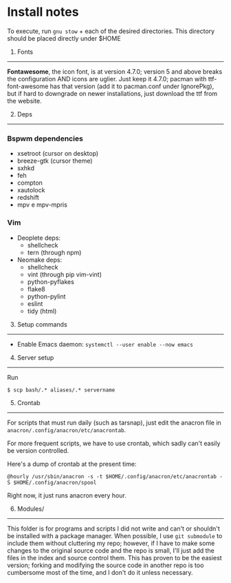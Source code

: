 Install notes
=============
To execute, run `gnu stow` + each of the desired directories. This directory should be placed directly under $HOME

1. Fonts 
--------
**Fontawesome**, the icon font, is at version 4.7.0; version 5 and above breaks the configuration AND icons are uglier. Just keep it 4.7.0; pacman with ttf-font-awesome has that version (add it to pacman.conf under IgnorePkg), but if hard to downgrade on newer installations, just download the ttf from the website. 

2. Deps
-------

### Bspwm dependencies
- xsetroot (cursor on desktop)
- breeze-gtk (cursor theme)
- sxhkd
- feh
- compton
- xautolock
- redshift
- mpv e mpv-mpris

### Vim
- Deoplete deps:
    - shellcheck
    - tern (through npm)
- Neomake deps:
    - shellcheck
    - vint (through pip vim-vint)
    - python-pyflakes
    - flake8
    - python-pylint
    - eslint
    - tidy (html)
    
3. Setup commands
-----------------
- Enable Emacs daemon: `systemctl --user enable --now emacs`

4. Server setup
---------------
Run 
    
    $ scp bash/.* aliases/.* servername

5. Crontab
----------
For scripts that must run daily (such as tarsnap), just edit the anacron file in `anacron/.config/anacron/etc/anacrontab`. 

For more frequent scripts, we have to use crontab, which sadly can't easily be version controlled.

Here's a dump of crontab at the present time:

    @hourly /usr/sbin/anacron -s -t $HOME/.config/anacron/etc/anacrontab -S $HOME/.config/anacron/spool

Right now, it just runs anacron every hour.

6. Modules/
-----------
This folder is for programs and scripts I did not write and can't or shouldn't be installed with a package manager. When possible, I use `git submodule` to include them without cluttering my repo; however, if I have to make some changes to the original source code and the repo is small, I'll just add the files in the index and source control them. This has proven to be the easiest version; forking and modifying the source code in another repo is too cumbersome most of the time, and I don't do it  unless necessary.
